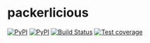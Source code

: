 # packerlicious
[![PyPI][pyv-badge]]() [![PyPI][pyversions-badge]]() [![Build Status][build-status-badge]][build-status] [![Test coverage][test-coverage-badge]][test-coverage]


[pyv-badge]: https://img.shields.io/pypi/v/packerlicious.svg
[pyversions-badge]: https://img.shields.io/pypi/pyversions/packerlicious.svg
[build-status-badge]: https://travis-ci.org/mayn/packerlicious.svg?branch=master
[build-status]: https://travis-ci.org/mayn/packerlicious
[test-coverage-badge]: https://coveralls.io/repos/github/mayn/packerlicious/badge.svg?branch=master
[test-coverage]: https://coveralls.io/github/mayn/packerlicious
